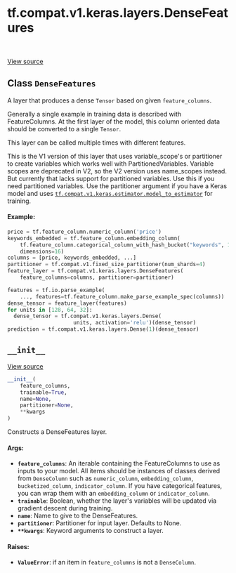 <div itemscope itemtype="http://developers.google.com/ReferenceObject">
<meta itemprop="name" content="tf.compat.v1.keras.layers.DenseFeatures" />
<meta itemprop="path" content="Stable" />
<meta itemprop="property" content="__init__"/>
</div>

# tf.compat.v1.keras.layers.DenseFeatures

<!-- Insert buttons and diff -->

<table class="tfo-notebook-buttons tfo-api" align="left">
</table>

<a target="_blank" href="/code/stable/tensorflow/python/feature_column/dense_features.py">View source</a>



## Class `DenseFeatures`

A layer that produces a dense `Tensor` based on given `feature_columns`.



<!-- Placeholder for "Used in" -->

Generally a single example in training data is described with FeatureColumns.
At the first layer of the model, this column oriented data should be converted
to a single `Tensor`.

This layer can be called multiple times with different features.

This is the V1 version of this layer that uses variable_scope's or partitioner
to create variables which works well with PartitionedVariables. Variable
scopes are deprecated in V2, so the V2 version uses name_scopes instead. But
currently that lacks support for partitioned variables. Use this if you need
partitioned variables. Use the partitioner argument if you have a Keras model
and uses <a href="../../../../../tf/compat/v1/keras/estimator/model_to_estimator.md"><code>tf.compat.v1.keras.estimator.model_to_estimator</code></a> for training.

#### Example:



```python
price = tf.feature_column.numeric_column('price')
keywords_embedded = tf.feature_column.embedding_column(
    tf.feature_column.categorical_column_with_hash_bucket("keywords", 10K),
    dimensions=16)
columns = [price, keywords_embedded, ...]
partitioner = tf.compat.v1.fixed_size_partitioner(num_shards=4)
feature_layer = tf.compat.v1.keras.layers.DenseFeatures(
    feature_columns=columns, partitioner=partitioner)

features = tf.io.parse_example(
    ..., features=tf.feature_column.make_parse_example_spec(columns))
dense_tensor = feature_layer(features)
for units in [128, 64, 32]:
  dense_tensor = tf.compat.v1.keras.layers.Dense(
                     units, activation='relu')(dense_tensor)
prediction = tf.compat.v1.keras.layers.Dense(1)(dense_tensor)
```

<h2 id="__init__"><code>__init__</code></h2>

<a target="_blank" href="/code/stable/tensorflow/python/feature_column/dense_features.py">View source</a>

``` python
__init__(
    feature_columns,
    trainable=True,
    name=None,
    partitioner=None,
    **kwargs
)
```

Constructs a DenseFeatures layer.


#### Args:


* <b>`feature_columns`</b>: An iterable containing the FeatureColumns to use as
  inputs to your model. All items should be instances of classes derived
  from `DenseColumn` such as `numeric_column`, `embedding_column`,
  `bucketized_column`, `indicator_column`. If you have categorical
  features, you can wrap them with an `embedding_column` or
  `indicator_column`.
* <b>`trainable`</b>:  Boolean, whether the layer's variables will be updated via
  gradient descent during training.
* <b>`name`</b>: Name to give to the DenseFeatures.
* <b>`partitioner`</b>: Partitioner for input layer. Defaults to None.
* <b>`**kwargs`</b>: Keyword arguments to construct a layer.


#### Raises:


* <b>`ValueError`</b>: if an item in `feature_columns` is not a `DenseColumn`.





